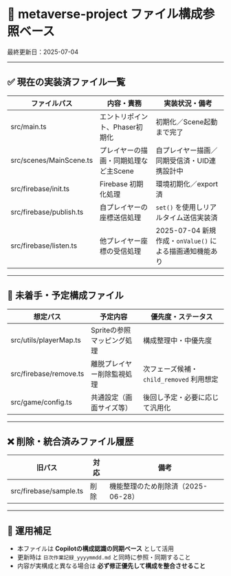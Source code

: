 # 📂 metaverse-project ファイル構成参照ベース

最終更新日：2025-07-04

---

## ✅ 現在の実装済ファイル一覧

| ファイルパス | 内容・責務 | 実装状況・備考 |
|--------------|------------|----------------|
| src/main.ts | エントリポイント、Phaser初期化 | 初期化／Scene起動まで完了 |
| src/scenes/MainScene.ts | プレイヤーの描画・同期処理など主Scene | 自プレイヤー描画／同期受信済・UID連携設計中 |
| src/firebase/init.ts | Firebase 初期化処理 | 環境初期化／export済 |
| src/firebase/publish.ts | 自プレイヤーの座標送信処理 | `set()` を使用しリアルタイム送信実装済 |
| src/firebase/listen.ts | 他プレイヤー座標の受信処理 | 2025-07-04 新規作成・`onValue()` による描画通知機能あり |

---

## 🚧 未着手・予定構成ファイル

| 想定パス | 予定内容 | 優先度・ステータス |
|----------|----------|---------------------|
| src/utils/playerMap.ts | Spriteの参照マッピング処理 | 構成整理中・中優先度 |
| src/firebase/remove.ts | 離脱プレイヤー削除監視処理 | 次フェーズ候補・`child_removed` 利用想定 |
| src/game/config.ts | 共通設定（画面サイズ等） | 後回し予定・必要に応じて汎用化 |

---

## ❌ 削除・統合済みファイル履歴

| 旧パス | 対応 | 備考 |
|--------|------|------|
| src/firebase/sample.ts | 削除 | 機能整理のため削除済（2025-06-28） |

---

## 📎 運用補足

- 本ファイルは **Copilotの構成認識の同期ベース** として活用  
- 更新時は `日次作業記録_yyyymmdd.md` と同時に参照・同期すること  
- 内容が実構成と異なる場合は **必ず修正優先して構成を整合させること**